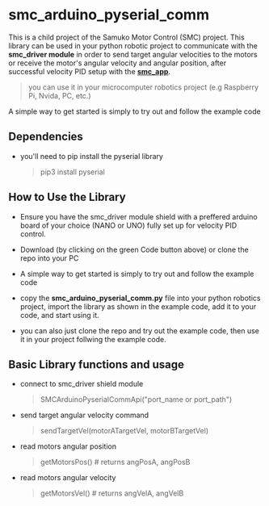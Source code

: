 
# smc_arduino_pyserial_comm
This is a child project of the Samuko Motor Control (SMC) project. This library can be used in your python robotic project to communicate with the **smc_driver module** in order to send target angular velocities to the motors or receive the motor's angular velocity and angular position, after successful velocity PID setup with the [**smc_app**](https://github.com/samuko-things/EMC2_gui_application).

> you can use it in your microcomputer robotics project (e.g Raspberry Pi, Nvida, PC, etc.)

A simple way to get started is simply to try out and follow the example code


## Dependencies
- you'll need to pip install the pyserial library
  > pip3 install pyserial


## How to Use the Library
- Ensure you have the smc_driver module shield with a preffered arduino board of your choice (NANO or UNO) fully set up for velocity PID control.

- Download (by clicking on the green Code button above) or clone the repo into your PC

- A simple way to get started is simply to try out and follow the example code

- copy the **smc_arduino_pyserial_comm.py** file into your python robotics project, import the library as shown in the example code, add it to your code, and start using it.

- you can also just clone the repo and try out the example code, then use it in your project follwing the example code.


## Basic Library functions and usage

- connect to smc_driver shield module
  > SMCArduinoPyserialCommApi("port_name or port_path")

- send target angular velocity command
  > sendTargetVel(motorATargetVel, motorBTargetVel)

- read motors angular position
  > getMotorsPos() # returns angPosA, angPosB

- read motors angular velocity
  > getMotorsVel() # returns angVelA, angVelB